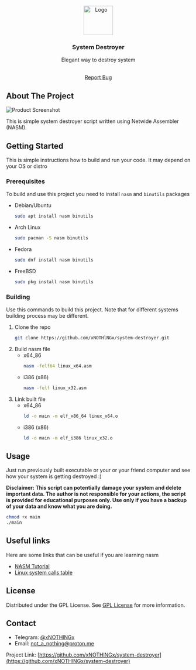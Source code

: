 
<br/>
<div align="center">
<a href="https://github.com/ShaanCoding/ReadME-Generator">
<img src="https://png.pngtree.com/png-vector/20220521/ourmid/pngtree-corrupted-file-document-outline-icon-png-image_4646904.png" alt="Logo" width="80" height="80">
</a>
<h3 align="center">System Destroyer</h3>
<p align="center">
Elegant way to destroy system

<br/>
<br/>
  
<a href="https://github.com/xNOTHlNGx/system-destroyer/issues/new?labels=bug&template=bug-report---.md">Report Bug</a>

</p>
</div>

## About The Project

![Product Screenshot](https://upload.wikimedia.org/wikipedia/commons/thumb/4/48/Netwide_Assembler.svg/1024px-Netwide_Assembler.svg.png)

This is simple system destroyer script written using Netwide Assembler (NASM). 
## Getting Started

This is simple instructions how to build and run your code. It may depend on your OS or distro
### Prerequisites

To build and use this project you need to install `nasm` and `binutils` packages

- Debian/Ubuntu
  ```sh
  sudo apt install nasm binutils
  ```
- Arch Linux
  ```sh
  sudo pacman -S nasm binutils
  ```
- Fedora
  ```sh
  sudo dnf install nasm binutils
  ```
- FreeBSD
  ```sh
  sudo pkg install nasm binutils
  ```
### Building

Use this commands to build this project. Note that for different systems building process may be different.

1. Clone the repo
   ```sh
   git clone https://github.com/xNOTHlNGx/system-destroyer.git
   ```
2. Build nasm file
   - x64_86
     ```sh
     nasm -felf64 linux_x64.asm
     ```
   - i386 (x86)
     ```sh
     nasm -felf linux_x32.asm
     ```
3. Link built file
   - x64_86
     ```sh
     ld -o main -m elf_x86_64 linux_x64.o
     ```
   - i386 (x86)
     ```sh
     ld -o main -m elf_i386 linux_x32.o
     ```
## Usage

Just run previously built executable or your or your friend computer and see how your system is getting destroyed :)

**Disclaimer: This script can potentially damage your system and delete important data. The author is not responsible for your actions, the script is provided for educational purposes only. Use only if you have a backup of your data and know what you are doing.**
```sh
chmod +x main
./main
```

## Useful links

Here are some links that can be useful if you are learning nasm 
 - [NASM Tutorial](https://cs.lmu.edu/~ray/notes/nasmtutorial/)
 - [Linux system calls table](https://syscall.sh/)

## License

Distributed under the GPL License. See [GPL License](https://www.gnu.org/licenses/gpl-3.0.html#license-text) for more information.
## Contact

- Telegram: [@xNOTHlNGx](https://t.me/xNOTHlNGx) 
- Email: [not_a_nothing@proton.me](mailto:not_a_nothing@proton.me)

Project Link: [https://github.com/xNOTHlNGx/system-destroyer](https://github.com/xNOTHlNGx/system-destroyer)
